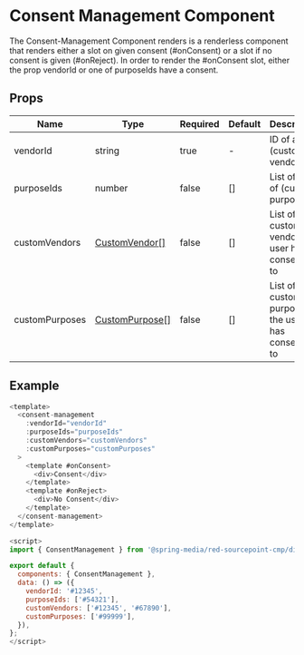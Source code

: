 # Consent Management Component

The Consent-Management Component renders is a renderless component that renders either a slot on given consent (#onConsent) or a slot if no consent is given (#onReject).
In order to render the #onConsent slot, either the prop vendorId or one of purposeIds have a consent.

## Props

| Name           | Type                                                 | Required | Default | Description                                       |
| -------------- | ---------------------------------------------------- | -------- | ------- |-------------------------------------------------- |
| vendorId       | string                                               | true     | -       | ID of a (custom) vendor                           |
| purposeIds     | number                                               | false    | []      | List of IDs of (custom) purposes                  |
| customVendors  | [CustomVendor[]](../../../sourcepoint/typings.d.ts)  | false    | []      | List of custom vendors the user has consented to  |
| customPurposes | [CustomPurpose[]](../../../sourcepoint/typings.d.ts) | false    | []      | List of custom purposes the user has consented to |

## Example

```javascript
<template>
  <consent-management 
    :vendorId="vendorId" 
    :purposeIds="purposeIds"
    :customVendors="customVendors"
    :customPurposes="customPurposes"
  >
    <template #onConsent>
      <div>Consent</div>
    </template>
    <template #onReject>
      <div>No Consent</div>
    </template>
  </consent-management>
</template>

<script>
import { ConsentManagement } from '@spring-media/red-sourcepoint-cmp/dist/esm/vue/components/ConsentManagement';

export default {
  components: { ConsentManagement },
  data: () => ({
    vendorId: '#12345',
    purposeIds: ['#54321'],
    customVendors: ['#12345', '#67890'],
    customPurposes: ['#99999'],
  }),
};
</script>
```
